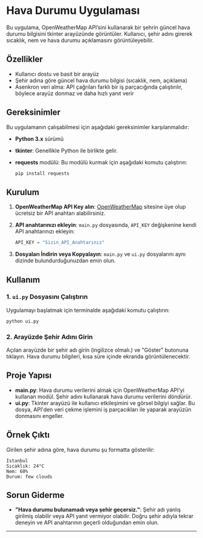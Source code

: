 # Hava Durumu Uygulaması

Bu uygulama, OpenWeatherMap API’sini kullanarak bir şehrin güncel hava durumu bilgisini tkinter arayüzünde görüntüler. Kullanıcı, şehir adını girerek sıcaklık, nem ve hava durumu açıklamasını görüntüleyebilir.

## Özellikler

- Kullanıcı dostu ve basit bir arayüz
- Şehir adına göre güncel hava durumu bilgisi (sıcaklık, nem, açıklama)
- Asenkron veri alma: API çağrıları farklı bir iş parçacığında çalıştırılır, böylece arayüz donmaz ve daha hızlı yanıt verir

## Gereksinimler

Bu uygulamanın çalışabilmesi için aşağıdaki gereksinimler karşılanmalıdır:

- **Python 3.x** sürümü
- **tkinter**: Genellikle Python ile birlikte gelir.
- **requests** modülü: Bu modülü kurmak için aşağıdaki komutu çalıştırın:

  ```bash
  pip install requests
  ```

## Kurulum

1. **OpenWeatherMap API Key alın**: [OpenWeatherMap](https://home.openweathermap.org/users/sign_up) sitesine üye olup ücretsiz bir API anahtarı alabilirsiniz.

2. **API anahtarınızı ekleyin**: `main.py` dosyasında, `API_KEY` değişkenine kendi API anahtarınızı ekleyin:

   ```python
   API_KEY = "Sizin_API_Anahtarınız"
   ```

3. **Dosyaları İndirin veya Kopyalayın**: `main.py` ve `ui.py` dosyalarını aynı dizinde bulundurduğunuzdan emin olun.

## Kullanım

### 1. `ui.py` Dosyasını Çalıştırın

Uygulamayı başlatmak için terminalde aşağıdaki komutu çalıştırın:

```bash
python ui.py
```

### 2. Arayüzde Şehir Adını Girin

Açılan arayüzde bir şehir adı girin (ingilizce olmalı.) ve "Göster" butonuna tıklayın. Hava durumu bilgileri, kısa süre içinde ekranda görüntülenecektir.

## Proje Yapısı

- **main.py**: Hava durumu verilerini almak için OpenWeatherMap API’yi kullanan modül. Şehir adını kullanarak hava durumu verilerini döndürür.
- **ui.py**: Tkinter arayüzü ile kullanıcı etkileşimini ve görsel bilgiyi sağlar. Bu dosya, API'den veri çekme işlemini iş parçacıkları ile yaparak arayüzün donmasını engeller.

## Örnek Çıktı

Girilen şehir adına göre, hava durumu şu formatta gösterilir:

```
Istanbul
Sıcaklık: 24°C
Nem: 60%
Durum: few clouds
```

## Sorun Giderme

- **"Hava durumu bulunamadı veya şehir geçersiz."**: Şehir adı yanlış girilmiş olabilir veya API yanıt vermiyor olabilir. Doğru şehir adıyla tekrar deneyin ve API anahtarının geçerli olduğundan emin olun.

---
